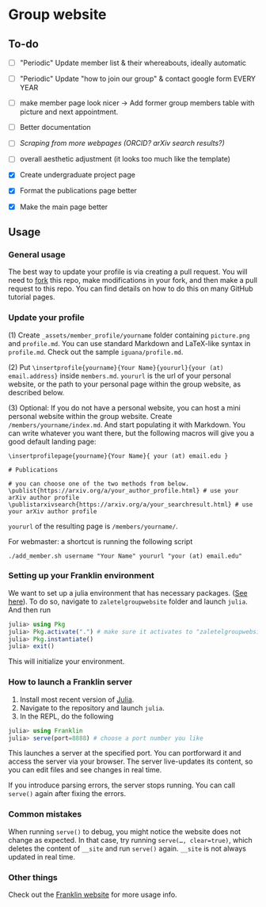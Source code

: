 # Group website

## To-do
- [ ] "Periodic" Update member list & their whereabouts, ideally automatic
- [ ] "Periodic" Update "how to join our group" & contact google form EVERY YEAR
- [ ] make member page look nicer -> Add former group members table with picture and next appointment.
- [ ] Better documentation
- [ ] _Scraping from more webpages (ORCID? arXiv search results?)_
- [ ] overall aesthetic adjustment (it looks too much like the template)

- [x] Create undergraduate project page
- [x] Format the publications page better
- [x] Make the main page better

## Usage

### General usage

The best way to update your profile is via creating a pull request. You will need to [fork](https://docs.github.com/en/get-started/quickstart/fork-a-repo) this repo, make modifications in your fork, and then make a pull request to this repo. You can find details on how to do this on many GitHub tutorial pages.

### Update your profile

(1) Create `_assets/member_profile/yourname`  folder containing `picture.png` and `profile.md`. You can use standard Markdown and LaTeX-like syntax in `profile.md`. Check out the sample `iguana/profile.md`.

(2) Put `\insertprofile{yourname}{Your Name}{yoururl}{your (at) email.address}` inside `members.md`. `yoururl` is the url of your personal website, or the path to your personal page within the group website, as described below.

(3) Optional: If you do not have a personal website, you can host a mini personal website within the group website.
Create `/members/yourname/index.md`. And start populating it with Markdown. You can write whatever you want there, but the following macros will give you a good default landing page:

```
\insertprofilepage{yourname}{Your Name}{ your (at) email.edu }

# Publications

# you can choose one of the two methods from below.
\publist{https://arxiv.org/a/your_author_profile.html} # use your arXiv author profile
\publistarxivsearch{https://arxiv.org/a/your_searchresult.html} # use your arXiv author profile
```

`yoururl` of the resulting page is `/members/yourname/`.

For webmaster: a shortcut is running the following script
```
./add_member.sh username "Your Name" yoururl "your (at) email.edu"
```

### Setting up your Franklin environment
We want to set up a julia environment that has necessary packages. ([See here](https://julialang-s3.julialang.org/bin/linux/x64/1.9/julia-1.9.1-linux-x86_64.tar.gz)).
To do so, navigate to `zaletelgroupwebsite` folder and launch `julia`. And then run
```julia
julia> using Pkg
julia> Pkg.activate(".") # make sure it activates to "zaletelgroupwebsite"
julia> Pkg.instantiate()
julia> exit()
```
This will initialize your environment.

### How to launch a Franklin server

1. Install most recent version of [Julia](https://julialang.org/downloads/).
2. Navigate to the repository and launch `julia`.
3. In the REPL, do the following
```julia
julia> using Franklin
julia> serve(port=8888) # choose a port number you like
```

This launches a server at the specified port. You can portforward it and access the server via your browser. The server live-updates its content, so you can edit files and see changes in real time.

If you introduce parsing errors, the server stops running. You can call `serve()` again after fixing the errors.

### Common mistakes

When running `serve()` to debug, you might notice the website does not change as expected. In that case, try running `serve(…, clear=true)`, which deletes the content of `__site` and run `serve()` again. `__site` is not always updated in real time.

### Other things

Check out the [Franklin website](https://franklinjl.org/) for more usage info.
